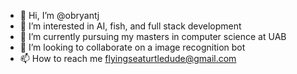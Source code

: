 - 👋 Hi, I’m @obryantj
- 👀 I’m interested in AI, fish, and full stack development
- 🌱 I’m currently pursuing my masters in computer science at UAB
- 💞️ I’m looking to collaborate on a image recognition bot
- 📫 How to reach me flyingseaturtledude@gmail.com

<!---
obryantj/obryantj is a ✨ special ✨ repository because its `README.md` (this file) appears on your GitHub profile.
You can click the Preview link to take a look at your changes.
--->
